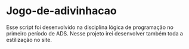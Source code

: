 # Jogo-de-adivinhacao
Esse script foi desenvolvido na disciplina lógica de programação no primeiro período de ADS. Nesse projeto irei desenvolver também toda a estilização no site.
